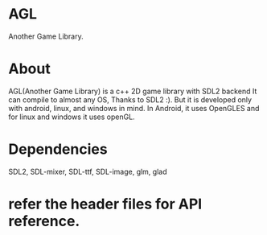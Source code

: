 # AGL
Another Game Library.

# About
AGL(Another Game Library) is a c++ 2D game library with SDL2 backend
It can compile to almost any OS, Thanks to SDL2 :). But it is developed only with android, linux, and windows in mind.
In Android, it uses OpenGLES and for linux and windows it uses openGL.

# Dependencies
SDL2, SDL-mixer, SDL-ttf, SDL-image, glm, glad

# refer the header files for API reference.
